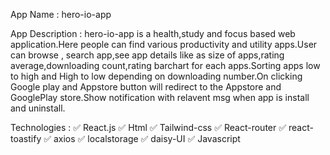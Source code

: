 App Name : hero-io-app

App Description : hero-io-app is a health,study and focus based web application.Here people can find various productivity and utility apps.User can browse , search app,see app details like as size of apps,rating average,downloading count,rating barchart for each apps.Sorting apps low to high and High to low depending on downloading number.On clicking Google play and Appstore button will redirect to the Appstore and GooglePlay store.Show notification with relavent msg when app is install and uninstall.

Technologies :
 ✅ React.js
 ✅ Html
 ✅ Tailwind-css
 ✅ React-router
 ✅ react-toastify
 ✅ axios
 ✅ localstorage
 ✅ daisy-UI
 ✅ Javascript